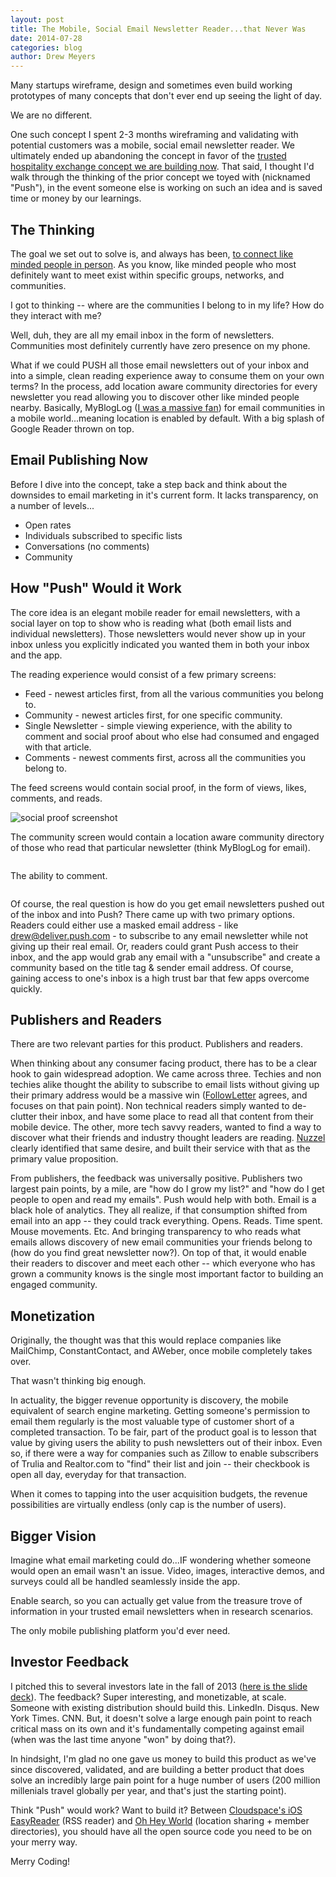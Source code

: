 ```yaml
---
layout: post
title: The Mobile, Social Email Newsletter Reader...that Never Was
date: 2014-07-28
categories: blog
author: Drew Meyers
---
```


Many startups wireframe, design and sometimes even build working prototypes of many concepts that don't ever end up seeing the light of day.

We are no different.

One such concept I spent 2-3 months wireframing and validating with potential customers was a mobile, social email newsletter reader. We ultimately ended up abandoning the concept in favor of the <a href="http://www.horizonapp.co/blog/horizon-missed-connections/">trusted hospitality exchange concept we are building now</a>. That said, I thought I'd walk through the thinking of the prior concept we toyed with (nicknamed "Push"), in the event someone else is working on such an idea and is saved time or money by our learnings.

## The Thinking

The goal we set out to solve is, and always has been, <a href="http://blog.ohheyworld.com/the-story-behind-the-original-idea-of-oh-hey-world/">to connect like minded people in person</a>. As you know, like minded people who most definitely want to meet exist within specific groups, networks, and communities.

I got to thinking -- where are the communities I belong to in my life? How do they interact with me?

Well, duh, they are all my email inbox in the form of newsletters. Communities most definitely currently have zero presence on my phone.

What if we could PUSH all those email newsletters out of your inbox and into a simple, clean reading experience away to consume them on your own terms? In the process, add location aware community directories for every newsletter you read allowing you to discover other like minded people nearby. Basically, MyBlogLog (<a href="http://www.drewmeyersinsights.com/2006/11/20/if-i-were-the-ceo-of-mybloglog-this-would-be-my-strategy/">I was a massive fan</a>) for email communities in a mobile world...meaning location is enabled by default. With a big splash of Google Reader thrown on top.

## Email Publishing Now

Before I dive into the concept, take a step back and think about the downsides to email marketing in it's current form. It lacks transparency, on a number of levels...

- Open rates
- Individuals subscribed to specific lists
- Conversations (no comments)
- Community

## How "Push" Would it Work

The core idea is an elegant mobile reader for email newsletters, with a social layer on top to show who is reading what (both email lists and individual newsletters). Those newsletters would never show up in your inbox unless you explicitly indicated you wanted them in both your inbox and the app.

The reading experience would consist of a few primary screens:

- Feed - newest articles first, from all the various communities you belong to.
- Community - newest articles first, for one specific community.
- Single Newsletter - simple viewing experience, with the ability to comment and social proof about who else had consumed and engaged with that article.
- Comments - newest comments first, across all the communities you belong to.

The feed screens would contain social proof, in the form of views, likes, comments, and reads.

![social proof screenshot](https://www.evernote.com/shard/s254/sh/2a1358b6-4896-44dc-8cc0-6604b231a480/c1b894403a2ba5d12340d773cef07d60/deep/0/Screenshot%207/21/14,%206:14%20PM.png)

The community screen would contain a location aware community directory of those who read that particular newsletter (think MyBlogLog for email).

<img class="aligncenter" src="https://www.evernote.com/shard/s254/sh/d82bce15-5c2d-42e4-b5dc-23d5ac74354b/07bf3214a0867edabf5b15ebd160b5a4/deep/0/Screenshot%207/21/14,%206:16%20PM.png" alt=""/>

The ability to comment.

<img class="aligncenter" src="https://www.evernote.com/shard/s254/sh/f58866e2-4b8e-4694-bfe7-409d62702249/8647955302dda049eef366b01ee94ca7/deep/0/Screenshot%207/21/14,%206:36%20PM.png" alt=""/>

Of course, the real question is how do you get email newsletters pushed out of the inbox and into Push? There came up with two primary options. Readers could either use a masked email address - like drew@deliver.push.com - to subscribe to any email newsletter while not giving up their real email. Or, readers could grant Push access to their inbox, and the app would grab any email with a "unsubscribe" and create a community based on the title tag &amp; sender email address. Of course, gaining access to one's inbox is a high trust bar that few apps overcome quickly.

## Publishers and Readers

There are two relevant parties for this product. Publishers and readers.

When thinking about any consumer facing product, there has to be a clear hook to gain widespread adoption. We came across three. Techies and non techies alike thought the ability to subscribe to email lists without giving up their primary address would be a massive win ([FollowLetter](http://www.followletter.com/) agrees, and focuses on that pain point). Non technical readers simply wanted to de-clutter their inbox, and have some place to read all that content from their mobile device. The other, more tech savvy readers, wanted to find a way to discover what their friends and industry thought leaders are reading. [Nuzzel](http://nuzzel.com/) clearly identified that same desire, and built their service with that as the primary value proposition.

From publishers, the feedback was universally positive. Publishers two largest pain points, by a mile, are "how do I grow my list?" and "how do I get people to open and read my emails". Push would help with both. Email is a black hole of analytics. They all realize, if that consumption shifted from email into an app -- they could track everything. Opens. Reads. Time spent. Mouse movements. Etc. And bringing transparency to who reads what emails allows discovery of new email communities your friends belong to (how do you find great newsletter now?). On top of that, it would enable their readers to discover and meet each other -- which everyone who has grown a community knows is the single most important factor to building an engaged community.

## Monetization

Originally, the thought was that this would replace companies like MailChimp, ConstantContact, and AWeber, once mobile completely takes over.

That wasn't thinking big enough.

In actuality, the bigger revenue opportunity is discovery, the mobile equivalent of search engine marketing. Getting someone's permission to email them regularly is the most valuable type of customer short of a completed transaction. To be fair, part of the product goal is to lesson that value by giving users the ability to push newsletters out of their inbox. Even so, if there were a way for companies such as Zillow to enable subscribers of Trulia and Realtor.com to "find" their list and join -- their checkbook is open all day, everyday for that transaction.

When it comes to tapping into the user acquisition budgets, the revenue possibilities are virtually endless (only cap is the number of users).

## Bigger Vision

Imagine what email marketing could do...IF wondering whether someone would open an email wasn't an issue. Video, images, interactive demos, and surveys could all be handled seamlessly inside the app.

Enable search, so you can actually get value from the treasure trove of information in your trusted email newsletters when in research scenarios.

The only mobile publishing platform you'd ever need.

## Investor Feedback

I pitched this to several investors late in the fall of 2013 (<a href="https://docs.google.com/presentation/d/1I5_z4JQU41wx4olnQi-mANMDNSEVOvmotB-5TJWaAHs/edit?usp=sharing">here is the slide deck</a>). The feedback? Super interesting, and monetizable, at scale. Someone with existing distribution should build this. LinkedIn. Disqus. New York Times. CNN. But, it doesn't solve a large enough pain point to reach critical mass on its own and it's fundamentally competing against email (when was the last time anyone "won" by doing that?).

In hindsight, I'm glad no one gave us money to build this product as we've since discovered, validated, and are building a better product that does solve an incredibly large pain point for a huge number of users (200 million millenials travel globally per year, and that's just the starting point).

Think "Push" would work? Want to build it? Between <a href="https://github.com/cloudspace/iOS-EasyReader">Cloudspace's iOS EasyReader</a> (RSS reader) and <a href="https://github.com/oh-hey-world/ohheyworld-platform">Oh Hey World</a> (location sharing + member directories), you should have all the open source code you need to be on your merry way.

Merry Coding!
